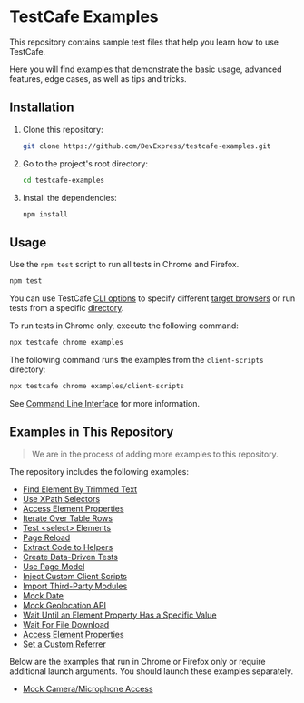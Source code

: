 # TestCafe Examples

This repository contains sample test files that help you learn how to use TestCafe.

Here you will find examples that demonstrate the basic usage, advanced features, edge cases, as well as tips and tricks.

## Installation

1. Clone this repository:

    ```sh
    git clone https://github.com/DevExpress/testcafe-examples.git
    ```

2. Go to the project's root directory:

    ```sh
    cd testcafe-examples
    ```

3. Install the dependencies:

    ```sh
    npm install
    ```

## Usage

Use the `npm test` script to run all tests in Chrome and Firefox.

```sh
npm test
```

You can use TestCafe [CLI options](https://devexpress.github.io/testcafe/documentation/using-testcafe/command-line-interface.html) to specify different [target browsers](https://devexpress.github.io/testcafe/documentation/using-testcafe/command-line-interface.html#browser-list) or run tests from a specific [directory](https://devexpress.github.io/testcafe/documentation/using-testcafe/command-line-interface.html#file-pathglob-pattern).

To run tests in Chrome only, execute the following command:

```sh
npx testcafe chrome examples
```

The following command runs the examples from the `client-scripts` directory:

```sh
npx testcafe chrome examples/client-scripts
```

See [Command Line Interface](https://devexpress.github.io/testcafe/documentation/using-testcafe/command-line-interface.html) for more information.

## Examples in This Repository

> We are in the process of adding more examples to this repository.

The repository includes the following examples:

* [Find Element By Trimmed Text](examples/find-element-by-trimmed-text)
* [Use XPath Selectors](examples/use-xpath-selectors)
* [Access Element Properties](examples/element-properties)
* [Iterate Over Table Rows](examples/iterate-over-table-rows)
* [Test \<select\> Elements](examples/test-select-elements)
* [Page Reload](examples/page-manipulation)
* [Extract Code to Helpers](examples/extract-code-to-helpers)
* [Create Data-Driven Tests](examples/create-data-driven-tests)
* [Use Page Model](examples/use-page-model)
* [Inject Custom Client Scripts](examples/client-scripts)
* [Import Third-Party Modules](examples/import-third-party-modules)
* [Mock Date](examples/mock-date)
* [Mock Geolocation API](examples/mock-geolocation-api)
* [Wait Until an Element Property Has a Specific Value](examples/wait-for-element-property-value)
* [Wait For File Download](examples/wait-for-file-download)
* [Access Element Properties](examples/element-properties)
* [Set a Custom Referrer](examples/set-a-custom-referrer)

Below are the examples that run in Chrome or Firefox only or require additional launch arguments. You should launch these examples separately.

* [Mock Camera/Microphone Access](detached-examples/mock-camera-microphone-access)
